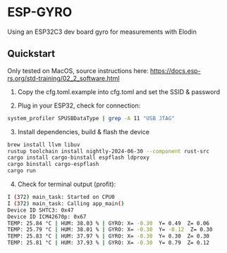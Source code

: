 # ESP-GYRO
Using an ESP32C3 dev board gyro for measurements with Elodin

## Quickstart
Only tested on MacOS, source instructions here:
https://docs.esp-rs.org/std-training/02_2_software.html

1. Copy the cfg.toml.example into cfg.toml and set the SSID & password

2. Plug in your ESP32, check for connection:
```bash
system_profiler SPUSBDataType | grep -A 11 "USB JTAG"
```

3. Install dependencies, build & flash the device
```bash
brew install llvm libuv
rustup toolchain install nightly-2024-06-30 --component rust-src
cargo install cargo-binstall espflash ldproxy
cargo binstall cargo-espflash
cargo run
```

4. Check for terminal output (profit):
```bash
I (372) main_task: Started on CPU0
I (372) main_task: Calling app_main()
Device ID SHTC3: 0x47
Device ID ICM42670p: 0x67
TEMP: 25.84 °C | HUM: 38.03 % | GYRO: X= -0.30  Y= 0.49  Z= 0.06
TEMP: 25.79 °C | HUM: 38.01 % | GYRO: X= -0.30  Y= -0.12  Z= 0.30
TEMP: 25.83 °C | HUM: 37.97 % | GYRO: X= -0.30  Y= 0.30  Z= 0.30
TEMP: 25.81 °C | HUM: 37.93 % | GYRO: X= -0.30  Y= 0.79  Z= 0.12
```
